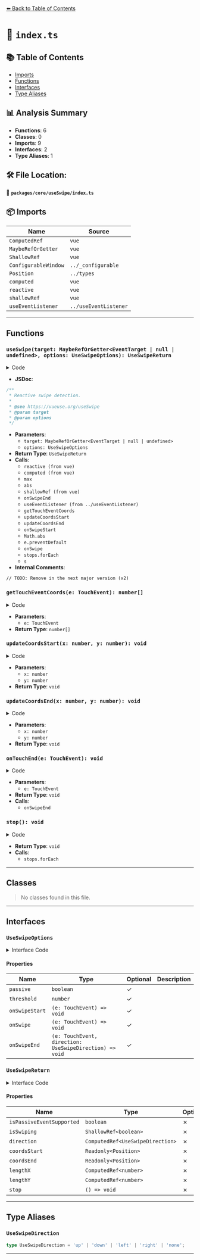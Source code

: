 [⬅️ Back to Table of Contents](../../../index.md)

# 📄 `index.ts`

## 📚 Table of Contents

- [Imports](#imports)
- [Functions](#functions)
- [Interfaces](#interfaces)
- [Type Aliases](#type-aliases)

## 📊 Analysis Summary

- **Functions**: 6
- **Classes**: 0
- **Imports**: 9
- **Interfaces**: 2
- **Type Aliases**: 1

## 🛠️ File Location:
📂 **`packages/core/useSwipe/index.ts`**

## 📦 Imports

| Name | Source |
|------|--------|
| `ComputedRef` | `vue` |
| `MaybeRefOrGetter` | `vue` |
| `ShallowRef` | `vue` |
| `ConfigurableWindow` | `../_configurable` |
| `Position` | `../types` |
| `computed` | `vue` |
| `reactive` | `vue` |
| `shallowRef` | `vue` |
| `useEventListener` | `../useEventListener` |


---

## Functions

### `useSwipe(target: MaybeRefOrGetter<EventTarget | null | undefined>, options: UseSwipeOptions): UseSwipeReturn`

<details><summary>Code</summary>

```ts
export function useSwipe(
  target: MaybeRefOrGetter<EventTarget | null | undefined>,
  options: UseSwipeOptions = {},
): UseSwipeReturn {
  const {
    threshold = 50,
    onSwipe,
    onSwipeEnd,
    onSwipeStart,
    passive = true,
  } = options

  const coordsStart = reactive<Position>({ x: 0, y: 0 })
  const coordsEnd = reactive<Position>({ x: 0, y: 0 })

  const diffX = computed(() => coordsStart.x - coordsEnd.x)
  const diffY = computed(() => coordsStart.y - coordsEnd.y)

  const { max, abs } = Math
  const isThresholdExceeded = computed(() => max(abs(diffX.value), abs(diffY.value)) >= threshold)

  const isSwiping = shallowRef(false)

  const direction = computed((): UseSwipeDirection => {
    if (!isThresholdExceeded.value)
      return 'none'

    if (abs(diffX.value) > abs(diffY.value)) {
      return diffX.value > 0
        ? 'left'
        : 'right'
    }
    else {
      return diffY.value > 0
        ? 'up'
        : 'down'
    }
  })

  const getTouchEventCoords = (e: TouchEvent) => [e.touches[0].clientX, e.touches[0].clientY]

  const updateCoordsStart = (x: number, y: number) => {
    coordsStart.x = x
    coordsStart.y = y
  }

  const updateCoordsEnd = (x: number, y: number) => {
    coordsEnd.x = x
    coordsEnd.y = y
  }

  const listenerOptions = { passive, capture: !passive }

  const onTouchEnd = (e: TouchEvent) => {
    if (isSwiping.value)
      onSwipeEnd?.(e, direction.value)

    isSwiping.value = false
  }

  const stops = [
    useEventListener(target, 'touchstart', (e: TouchEvent) => {
      if (e.touches.length !== 1)
        return
      const [x, y] = getTouchEventCoords(e)
      updateCoordsStart(x, y)
      updateCoordsEnd(x, y)
      onSwipeStart?.(e)
    }, listenerOptions),

    useEventListener(target, 'touchmove', (e: TouchEvent) => {
      if (e.touches.length !== 1)
        return
      const [x, y] = getTouchEventCoords(e)
      updateCoordsEnd(x, y)
      if (listenerOptions.capture && !listenerOptions.passive && Math.abs(diffX.value) > Math.abs(diffY.value))
        e.preventDefault()
      if (!isSwiping.value && isThresholdExceeded.value)
        isSwiping.value = true
      if (isSwiping.value)
        onSwipe?.(e)
    }, listenerOptions),

    useEventListener(target, ['touchend', 'touchcancel'], onTouchEnd, listenerOptions),
  ]

  const stop = () => stops.forEach(s => s())

  return {
    isSwiping,
    direction,
    coordsStart,
    coordsEnd,
    lengthX: diffX,
    lengthY: diffY,
    stop,

    // TODO: Remove in the next major version
    isPassiveEventSupported: true,
  }
}
```
</details>

- **JSDoc**:
```ts
/**
 * Reactive swipe detection.
 *
 * @see https://vueuse.org/useSwipe
 * @param target
 * @param options
 */
```

- **Parameters**:
  - `target: MaybeRefOrGetter<EventTarget | null | undefined>`
  - `options: UseSwipeOptions`
- **Return Type**: `UseSwipeReturn`
- **Calls**:
  - `reactive (from vue)`
  - `computed (from vue)`
  - `max`
  - `abs`
  - `shallowRef (from vue)`
  - `onSwipeEnd`
  - `useEventListener (from ../useEventListener)`
  - `getTouchEventCoords`
  - `updateCoordsStart`
  - `updateCoordsEnd`
  - `onSwipeStart`
  - `Math.abs`
  - `e.preventDefault`
  - `onSwipe`
  - `stops.forEach`
  - `s`
- **Internal Comments**:
```
// TODO: Remove in the next major version (x2)
```

### `getTouchEventCoords(e: TouchEvent): number[]`

<details><summary>Code</summary>

```ts
(e: TouchEvent) => [e.touches[0].clientX, e.touches[0].clientY]
```
</details>

- **Parameters**:
  - `e: TouchEvent`
- **Return Type**: `number[]`
### `updateCoordsStart(x: number, y: number): void`

<details><summary>Code</summary>

```ts
(x: number, y: number) => {
    coordsStart.x = x
    coordsStart.y = y
  }
```
</details>

- **Parameters**:
  - `x: number`
  - `y: number`
- **Return Type**: `void`
### `updateCoordsEnd(x: number, y: number): void`

<details><summary>Code</summary>

```ts
(x: number, y: number) => {
    coordsEnd.x = x
    coordsEnd.y = y
  }
```
</details>

- **Parameters**:
  - `x: number`
  - `y: number`
- **Return Type**: `void`
### `onTouchEnd(e: TouchEvent): void`

<details><summary>Code</summary>

```ts
(e: TouchEvent) => {
    if (isSwiping.value)
      onSwipeEnd?.(e, direction.value)

    isSwiping.value = false
  }
```
</details>

- **Parameters**:
  - `e: TouchEvent`
- **Return Type**: `void`
- **Calls**:
  - `onSwipeEnd`
### `stop(): void`

<details><summary>Code</summary>

```ts
() => stops.forEach(s => s())
```
</details>

- **Return Type**: `void`
- **Calls**:
  - `stops.forEach`

---

## Classes

> No classes found in this file.


---

## Interfaces

### `UseSwipeOptions`

<details><summary>Interface Code</summary>

```ts
export interface UseSwipeOptions extends ConfigurableWindow {
  /**
   * Register events as passive
   *
   * @default true
   */
  passive?: boolean

  /**
   * @default 50
   */
  threshold?: number

  /**
   * Callback on swipe start
   */
  onSwipeStart?: (e: TouchEvent) => void

  /**
   * Callback on swipe moves
   */
  onSwipe?: (e: TouchEvent) => void

  /**
   * Callback on swipe ends
   */
  onSwipeEnd?: (e: TouchEvent, direction: UseSwipeDirection) => void
}
```
</details>

#### Properties

| Name | Type | Optional | Description |
|------|------|----------|-------------|
| `passive` | `boolean` | ✓ |  |
| `threshold` | `number` | ✓ |  |
| `onSwipeStart` | `(e: TouchEvent) => void` | ✓ |  |
| `onSwipe` | `(e: TouchEvent) => void` | ✓ |  |
| `onSwipeEnd` | `(e: TouchEvent, direction: UseSwipeDirection) => void` | ✓ |  |

### `UseSwipeReturn`

<details><summary>Interface Code</summary>

```ts
export interface UseSwipeReturn {
  /**
   * @deprecated No longer need this Vue 3's browser targets all supporting passive event listeners.
   *
   * This flag will always return `true` and be removed in the next major version.
   */
  isPassiveEventSupported: boolean
  isSwiping: ShallowRef<boolean>
  direction: ComputedRef<UseSwipeDirection>
  coordsStart: Readonly<Position>
  coordsEnd: Readonly<Position>
  lengthX: ComputedRef<number>
  lengthY: ComputedRef<number>
  stop: () => void
}
```
</details>

#### Properties

| Name | Type | Optional | Description |
|------|------|----------|-------------|
| `isPassiveEventSupported` | `boolean` | ✗ |  |
| `isSwiping` | `ShallowRef<boolean>` | ✗ |  |
| `direction` | `ComputedRef<UseSwipeDirection>` | ✗ |  |
| `coordsStart` | `Readonly<Position>` | ✗ |  |
| `coordsEnd` | `Readonly<Position>` | ✗ |  |
| `lengthX` | `ComputedRef<number>` | ✗ |  |
| `lengthY` | `ComputedRef<number>` | ✗ |  |
| `stop` | `() => void` | ✗ |  |


---

## Type Aliases

### `UseSwipeDirection`

```ts
type UseSwipeDirection = 'up' | 'down' | 'left' | 'right' | 'none';
```


---